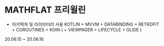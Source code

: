 # MATHFLAT 프리윌린

- 아키텍쳐 및 라이브러리 사용
KOTLIN + MVVM + DATABINDING + RETROFIT + COROUTINES + KOIN 
( + VIEWPAGER + LIFECYCLE + GLIDE )

20.06.15 ~ 20.06.16
